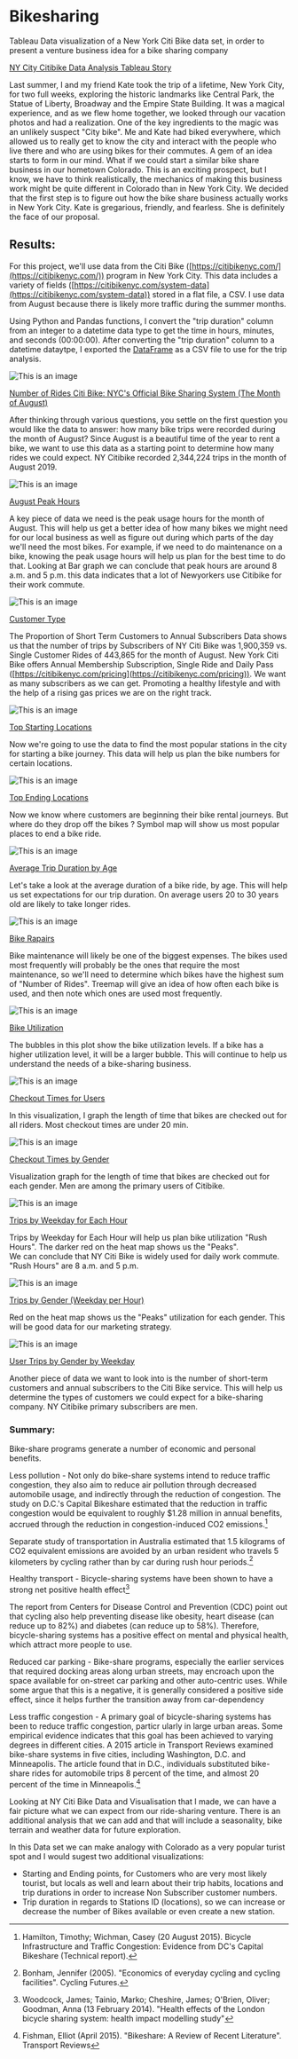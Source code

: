 # Bikesharing

Tableau Data visualization of a New York Citi Bike data set, in order to present a venture business idea for a bike sharing company

[NY City Citibike Data Analysis Tableau Story](https://public.tableau.com/app/profile/milos.popov/viz/Module15Challenge_16754567361060/NYCityCitibikeDataAnalysis)

Last summer, I and my friend Kate took the trip of a lifetime, New York City, for two full weeks, exploring the historic landmarks like Central Park, the Statue of Liberty, Broadway and the Empire State Building. It was a magical experience, and as we flew home together, we looked through our vacation photos and had a realization. One of the key ingredients to the magic was an unlikely suspect "City bike". Me and Kate had biked everywhere, which allowed us to really get to know the city and interact with the people who live there and who are using bikes for their commutes. A gem of an idea starts to form in our mind. What if we could start a similar bike share business in our hometown Colorado. This is an exciting prospect, but I know, we have to think realistically, the mechanics of making this business work might be quite different in Colorado than in New York City. We decided that the first step is to figure out how the bike share business actually works in New York City. Kate is gregarious, friendly, and fearless. She is definitely the face of our proposal.

## Results:

For this project, we'll use data from the Citi Bike ([https://citibikenyc.com/](https://citibikenyc.com/)) program in New York City. This data includes a variety of fields ([https://citibikenyc.com/system-data](https://citibikenyc.com/system-data)) stored in a flat file, a CSV. I use data from August because there is likely more traffic during the summer months.

Using Python and Pandas functions, I convert the "trip duration" column from an integer to a datetime data type to get the time in hours, minutes, and seconds (00:00:00). After  converting the "trip duration" column to a datetime dataytpe, I exported the [DataFrame](https://github.com/MilosPopov007/Bikesharing/blob/main/NYC_Citibike_Challenge.ipynb) as a CSV file to use for the trip analysis.


![This is an image](https://github.com/MilosPopov007/Bikesharing/blob/main/NYC%20Bike/Number%20of%20Rides.png)

[Number of Rides Citi Bike: NYC's Official Bike Sharing System (The Month of August)](https://public.tableau.com/app/profile/milos.popov/viz/Module15Challenge_16754567361060/NumberofRidesCitiBikeNYCsOfficialBikeSharingSystemTheMonthofAugust)

After thinking through various questions, you settle on the first question you would like the data to answer: how many bike trips were recorded during the month of August? Since August is a beautiful time of the year to rent a bike, we want to use this data as a starting point to determine how many rides we could expect. NY Citibike recorded 2,344,224 trips in the month of August 2019.


![This is an image](https://github.com/MilosPopov007/Bikesharing/blob/main/NYC%20Bike/August%20Peak%20Hours.png)

[August Peak Hours](https://public.tableau.com/app/profile/milos.popov/viz/Module15Challenge_16754567361060/NumberofRidesCitiBikeNYCsOfficialBikeSharingSystemTheMonthofAugust?publish=yes)  

A key piece of data we need is the peak usage hours for the month of August. This will help us get a better idea of how many bikes we might need for our local business as well as figure out during which parts of the day we'll need the most bikes. For example, if we need to do maintenance on a bike, knowing the peak usage hours will help us plan for the best time to do that. Looking at Bar graph we can conclude that peak hours are around 8 a.m. and 5 p.m. this data indicates  that a lot of Newyorkers use Citibike for their work commute.


![This is an image](https://github.com/MilosPopov007/Bikesharing/blob/main/NYC%20Bike/Customer%20Type.png)

[Customer Type](https://public.tableau.com/app/profile/milos.popov/viz/Module15Challenge_16754567361060/CustomerType?publish=yes)


The Proportion of Short Term Customers to Annual Subscribers Data shows us that the number of trips by Subscribers of NY Citi Bike was 1,900,359 vs. Single Customer Rides of 443,865 for the month of August. New York Citi Bike offers Annual Membership Subscription, Single Ride and Daily Pass ([https://citibikenyc.com/pricing](https://citibikenyc.com/pricing)). We want as many subscribers as we can get.  Promoting a healthy lifestyle and with the  help of a rising gas prices we are on the right track.

![This is an image](https://github.com/MilosPopov007/Bikesharing/blob/main/NYC%20Bike/Top%20Starting%20Locations.png)

[Top Starting Locations](https://public.tableau.com/app/profile/milos.popov/viz/Module15Challenge_16754567361060/NumberofRidesCitiBikeNYCsOfficialBikeSharingSystemTheMonthofAugust)

Now we're going to use the data to find the most popular stations in the city for starting a bike journey. This data will help us plan the  bike numbers for certain locations.

![This is an image](https://github.com/MilosPopov007/Bikesharing/blob/main/NYC%20Bike/Top%20Ending%20Locations.png)

[Top Ending Locations](https://public.tableau.com/app/profile/milos.popov/viz/Module15Challenge_16754567361060/NumberofRidesCitiBikeNYCsOfficialBikeSharingSystemTheMonthofAugust)

Now we know where customers are beginning their bike rental journeys. But where do they drop off the bikes ? Symbol map will show us most popular places to end a bike ride.

![This is an image](https://github.com/MilosPopov007/Bikesharing/blob/main/NYC%20Bike/Average%20trip%20duration%20by%20age.png)

[Average Trip Duration by Age](https://public.tableau.com/app/profile/milos.popov/viz/Module15Challenge_16754567361060/NumberofRidesCitiBikeNYCsOfficialBikeSharingSystemTheMonthofAugust) 

Let's take a look at the average duration of a bike ride, by age. This will help us set expectations for our trip duration. On average users 20 to 30 years old are likely to take longer rides.

![This is an image](https://github.com/MilosPopov007/Bikesharing/blob/main/NYC%20Bike/Bike%20repairs.png)

[Bike Rapairs](https://public.tableau.com/app/profile/milos.popov/viz/Module15Challenge_16754567361060/NumberofRidesCitiBikeNYCsOfficialBikeSharingSystemTheMonthofAugust)

Bike maintenance will likely be one of the biggest expenses. The bikes used most frequently will probably be the ones that require the most maintenance, so we'll need to determine which bikes have the highest sum of "Number of Rides". Treemap will give an idea of how often each bike is used, and then note which ones are used most frequently.

![This is an image](https://github.com/MilosPopov007/Bikesharing/blob/main/NYC%20Bike/Bike%20Utilization.png)

[Bike Utilization](https://public.tableau.com/app/profile/milos.popov/viz/Module15Challenge_16754567361060/NumberofRidesCitiBikeNYCsOfficialBikeSharingSystemTheMonthofAugust)

The bubbles in this plot show the bike utilization levels. If a bike has a higher utilization level, it will be a larger bubble. This will continue to help us understand the needs of a bike-sharing business.

![This is an image](https://github.com/MilosPopov007/Bikesharing/blob/main/NYC%20Bike/Checkout%20times%20for%20users.png)

[Checkout Times for Users](https://public.tableau.com/app/profile/milos.popov/viz/Module15Challenge_16754567361060/NumberofRidesCitiBikeNYCsOfficialBikeSharingSystemTheMonthofAugust)

In this visualization, I graph the length of time that bikes are checked out for all riders. Most checkout times are under 20 min.

![This is an image](https://github.com/MilosPopov007/Bikesharing/blob/main/NYC%20Bike/Checkout%20time%20by%20gender.png)

[Checkout Times by Gender](https://public.tableau.com/app/profile/milos.popov/viz/Module15Challenge_16754567361060/NumberofRidesCitiBikeNYCsOfficialBikeSharingSystemTheMonthofAugust)

Visualization graph for the length of time that bikes are checked out for each gender. Men are among the primary users of Citibike.

![This is an image](https://github.com/MilosPopov007/Bikesharing/blob/main/NYC%20Bike/Trips%20by%20weekday%20for%20each%20hour.png)

[Trips by Weekday for Each Hour](https://public.tableau.com/app/profile/milos.popov/viz/Module15Challenge_16754567361060/NumberofRidesCitiBikeNYCsOfficialBikeSharingSystemTheMonthofAugust)

Trips by Weekday for Each Hour will help us plan bike utilization "Rush Hours". The darker red on the heat map shows us the "Peaks". <br />
We can conclude that NY Citi Bike is widely used for daily work commute. "Rush Hours" are 8 a.m. and 5 p.m.

![This is an image](https://github.com/MilosPopov007/Bikesharing/blob/main/NYC%20Bike/Trips%20by%20Gender%20.png)

[ Trips by Gender (Weekday per Hour)](https://public.tableau.com/app/profile/milos.popov/viz/Module15Challenge_16754567361060/NumberofRidesCitiBikeNYCsOfficialBikeSharingSystemTheMonthofAugust)

 Red on the heat map shows us the "Peaks" utilization for each gender. This will be good data for our marketing strategy.
 
 ![This is an image](https://github.com/MilosPopov007/Bikesharing/blob/main/NYC%20Bike/Users%20trips%20by%20Gender.png)
 
 [User Trips by Gender by Weekday](https://public.tableau.com/app/profile/milos.popov/viz/Module15Challenge_16754567361060/NumberofRidesCitiBikeNYCsOfficialBikeSharingSystemTheMonthofAugust)
 
Another piece of data we want to look into is the number of short-term customers and annual subscribers to the Citi Bike service. This will help us determine the types of customers we could expect for a bike-sharing company. NY Citibike primary subscribers are men.


### Summary:

Bike-share programs generate a number of economic and personal benefits. 

Less pollution - Not only do bike-share systems intend to reduce traffic congestion, they also aim to reduce air pollution through decreased automobile usage, and indirectly through the reduction of congestion. The study on D.C.'s Capital Bikeshare estimated that the reduction in traffic congestion would be equivalent to roughly $1.28 million in annual benefits, accrued through the reduction in congestion-induced CO2 emissions.[^1] 
[^1]: Hamilton, Timothy; Wichman, Casey (20 August 2015). Bicycle Infrastructure and Traffic Congestion: Evidence from DC's Capital Bikeshare (Technical report).

Separate study of transportation in Australia estimated that 1.5 kilograms of CO2 equivalent emissions are avoided by an urban resident who travels 5 kilometers by cycling rather than by car during rush hour periods.[^2] 
[^2]: Bonham, Jennifer (2005). "Economics of everyday cycling and cycling facilities". Cycling Futures.

Healthy transport - Bicycle-sharing systems have been shown to have a strong net positive health effect[^3]
[^3]: Woodcock, James; Tainio, Marko; Cheshire, James; O'Brien, Oliver; Goodman, Anna (13 February 2014). "Health effects of the London bicycle sharing system: health impact modelling study"

The report from Centers for Disease Control and Prevention (CDC) point out that cycling also help preventing disease like obesity, heart disease (can reduce up to 82%) and diabetes (can reduce up to 58%). Therefore, bicycle-sharing systems has a positive effect on mental and physical health, which attract more people to use. 

Reduced car parking - Bike-share programs, especially the earlier services that required docking areas along urban streets, may encroach upon the space available for on-street car parking and other auto-centric uses. While some argue that this is a negative, it is generally considered a positive side effect, since it helps further the transition away from car-dependency

Less traffic congestion - A primary goal of bicycle-sharing systems has been to reduce traffic congestion, particr ularly in large urban areas. Some empirical evidence indicates that this goal has been achieved to varying degrees in different cities. A 2015 article in Transport Reviews examined bike-share systems in five cities, including Washington, D.C. and Minneapolis. The article found that in D.C., individuals substituted bike-share rides for automobile trips 8 percent of the time, and almost 20 percent of the time in Minneapolis.[^4]
[^4]: Fishman, Elliot (April 2015). "Bikeshare: A Review of Recent Literature". Transport Reviews


Looking at NY Citi Bike Data and Visualisation that I made, we can have a fair picture what we can expect from our ride-sharing venture. There is an additional analysis that we can add and that will include a seasonality, bike terrain and weather data for future exploration.

In this Data set we can make analogy with Colorado as a very popular turist spot and I would sugest two additional visualizations:
* Starting and Ending points, for Customers who are very most likely tourist, but locals as well and learn about their trip habits, locations and trip durations in order to increase Non Subscriber customer numbers.
* Trip duration in regards to Stations ID (locations), so we can increase or decrease the number of Bikes available or even create a new station.


